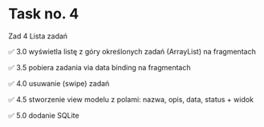 # Task no. 4

Zad 4 Lista zadań

✅ 3.0 wyświetla listę z góry określonych zadań (ArrayList) na fragmentach

✅ 3.5 pobiera zadania via data binding na fragmentach

✅ 4.0 usuwanie (swipe) zadań

✅ 4.5 stworzenie view modelu z polami: nazwa, opis, data, status + widok

✅ 5.0 dodanie SQLite
